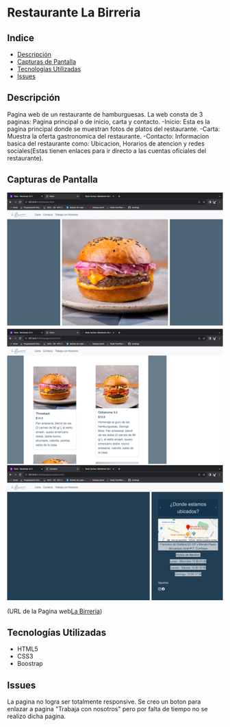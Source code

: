 # Restaurante La Birreria

## Indice

- [Descripción](#descripción)
- [Capturas de Pantalla](#capturas-de-pantalla)
- [Tecnologías Utilizadas](#tecnologías-utilizadas)
- [Issues](#contribución)

## Descripción

Pagina web de un restaurante de hamburguesas. La web consta de 3 paginas: Pagina principal o de inicio, carta y contacto.
-Inicio: Esta es la pagina principal donde se muestran fotos de platos del restaurante.
-Carta: Muestra la oferta gastronomica del restaurante.
-Contacto: Informacion basica del restaurante como: Ubicacion, Horarios de atencion y redes sociales(Estas tienen enlaces para ir directo a las cuentas oficiales del restaurante).


## Capturas de Pantalla

![Pagina Principal](img/captura1.png)
![Pagina Carta](img/captura2.png)
![Pagina Contacto](img/captura3.png)

(URL de la Pagina web[La Birreria](https://vanbrigo.github.io/fsd2023proyecto1/index.html))


## Tecnologías Utilizadas

- HTML5
- CSS3
- Boostrap

## Issues

La pagina no logra ser totalmente responsive. Se creo un boton para enlazar a pagina "Trabaja con nosotros" pero por falta de tiempo no se realizo dicha pagina.
